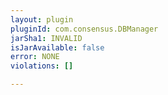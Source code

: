 ```yaml
---
layout: plugin
pluginId: com.consensus.DBManager
jarSha1: INVALID
isJarAvailable: false
error: NONE
violations: []

---
```

